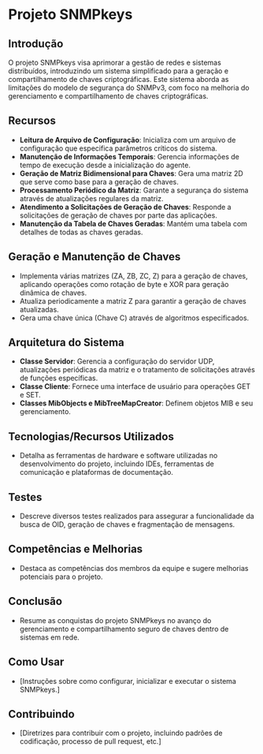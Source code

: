 # Projeto SNMPkeys

## Introdução
O projeto SNMPkeys visa aprimorar a gestão de redes e sistemas distribuídos, introduzindo um sistema simplificado para a geração e compartilhamento de chaves criptográficas. Este sistema aborda as limitações do modelo de segurança do SNMPv3, com foco na melhoria do gerenciamento e compartilhamento de chaves criptográficas.

## Recursos
- **Leitura de Arquivo de Configuração**: Inicializa com um arquivo de configuração que especifica parâmetros críticos do sistema.
- **Manutenção de Informações Temporais**: Gerencia informações de tempo de execução desde a inicialização do agente.
- **Geração de Matriz Bidimensional para Chaves**: Gera uma matriz 2D que serve como base para a geração de chaves.
- **Processamento Periódico da Matriz**: Garante a segurança do sistema através de atualizações regulares da matriz.
- **Atendimento a Solicitações de Geração de Chaves**: Responde a solicitações de geração de chaves por parte das aplicações.
- **Manutenção da Tabela de Chaves Geradas**: Mantém uma tabela com detalhes de todas as chaves geradas.

## Geração e Manutenção de Chaves
- Implementa várias matrizes (ZA, ZB, ZC, Z) para a geração de chaves, aplicando operações como rotação de byte e XOR para geração dinâmica de chaves.
- Atualiza periodicamente a matriz Z para garantir a geração de chaves atualizadas.
- Gera uma chave única (Chave C) através de algoritmos especificados.

## Arquitetura do Sistema
- **Classe Servidor**: Gerencia a configuração do servidor UDP, atualizações periódicas da matriz e o tratamento de solicitações através de funções específicas.
- **Classe Cliente**: Fornece uma interface de usuário para operações GET e SET.
- **Classes MibObjects e MibTreeMapCreator**: Definem objetos MIB e seu gerenciamento.

## Tecnologias/Recursos Utilizados
- Detalha as ferramentas de hardware e software utilizadas no desenvolvimento do projeto, incluindo IDEs, ferramentas de comunicação e plataformas de documentação.

## Testes
- Descreve diversos testes realizados para assegurar a funcionalidade da busca de OID, geração de chaves e fragmentação de mensagens.

## Competências e Melhorias
- Destaca as competências dos membros da equipe e sugere melhorias potenciais para o projeto.

## Conclusão
- Resume as conquistas do projeto SNMPkeys no avanço do gerenciamento e compartilhamento seguro de chaves dentro de sistemas em rede.

## Como Usar
- [Instruções sobre como configurar, inicializar e executar o sistema SNMPkeys.]

## Contribuindo
- [Diretrizes para contribuir com o projeto, incluindo padrões de codificação, processo de pull request, etc.]
